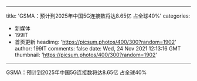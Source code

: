 
---
title: 'GSMA：预计到2025年中国5G连接数将达8.65亿 占全球40%'
categories: 
 - 新媒体
 - 199IT
 - 首页更新
headimg: 'https://picsum.photos/400/300?random=1902'
author: 199IT
comments: false
date: Wed, 24 Nov 2021 12:13:16 GMT
thumbnail: 'https://picsum.photos/400/300?random=1902'
---

<div>   
GSMA：预计到2025年中国5G连接数将达8.65亿 占全球40%  
</div>
            